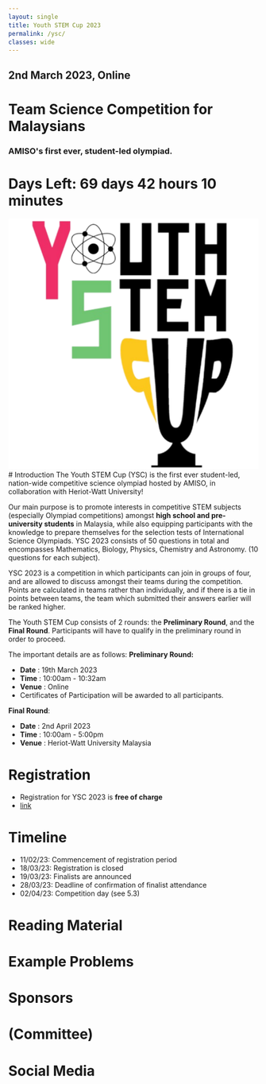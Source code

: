 ```yaml
---
layout: single
title: Youth STEM Cup 2023
permalink: /ysc/
classes: wide
---
```


<link href="/assets/css/ysc.css" type="text/css" rel="stylesheet" />
<script src="/assets/css/ysc.js"></script>

<div id="hero">
<div id="countdown">
<h2>2nd March 2023, Online</h2>
<h1>Team Science Competition for Malaysians</h1>
<h3>AMISO's first ever, student-led olympiad.</h3>
<h1>Days Left: 69 days 42 hours 10 minutes</h1>
</div>
<div id="logo"><img src="/assets/images/ysc/ysc-logo.png"/></div>
</div>
# Introduction
The Youth STEM Cup (YSC) is the first ever student-led, nation-wide competitive science olympiad hosted by AMISO, in collaboration with Heriot-Watt University!

Our main purpose is to promote interests in competitive STEM subjects (especially Olympiad competitions) amongst **high school and pre-university students** in Malaysia, while also equipping participants with the knowledge to prepare themselves for the selection tests of International Science Olympiads. YSC 2023 consists of 50 questions in total and encompasses Mathematics, Biology, Physics, Chemistry and Astronomy. (10 questions for each subject).

YSC 2023 is a competition in which participants can join in groups of four, and are allowed to discuss amongst their teams during the competition. Points are calculated in teams rather than individually, and if there is a tie in points between teams, the team which submitted their answers earlier will be ranked higher.

The Youth STEM Cup consists of 2 rounds: the **Preliminary Round**, and the **Final Round**. Participants will have to qualify in the preliminary round in order to proceed.

The important details are as follows:
**Preliminary Round:**
- **Date**			: 19th March 2023 
- **Time**			: 10:00am - 10:32am
- **Venue**			: Online
- Certificates of Participation will be awarded to all participants.

**Final Round**:
- **Date**			: 2nd April 2023
- **Time**			: 10:00am - 5:00pm
- **Venue**			: Heriot-Watt University Malaysia



# Registration
- Registration for YSC 2023 is **free of charge**
- [link](/ysc/register)



# Timeline
- 11/02/23: Commencement of registration period
- 18/03/23: Registration is closed
- 19/03/23: Finalists are announced
- 28/03/23: Deadline of confirmation of finalist attendance
- 02/04/23: Competition day (see 5.3)

<!-- # Schedule 
![Preliminary Round Schedule]()
![Final Round Day-Of Schedule]() -->



# Reading Material

# Example Problems


# Sponsors
<!-- HWU Logo, AMISO Logo -->

# (Committee)
<!-- carousel of committee members' pictures -->


# Social Media


<!-- throw rules into a separate google docs

# Rules
**Preliminary round**
- 30 questions (6 for each subject, which are Astronomy, Physics, Chemistry, Mathematics, Biology)
- All mcq questions
- No invigilation will be conducted
- Participants are required to do the preliminary round at the same time of the same day, which is at 10:00 am on 19th March 2023.
- PDF file will be encrypted. The pw of pdf file and google form will be released at 10:00am sharp on WhatsApp, and form will be closed at 10:32am
- The exact duration of preliminary is 32 mins, with 30 mins of answering time and 2 mins of filling in details and submission time
- Participants are expected to discuss the questions within their groups in a zoom call or discord call privately at their own pace.
- Participants will all be added into a WhatsApp group, a link to the group will be given upon registration. Participants are expected to join it as soon as they received the confirmation email for registration.
- Preliminary will be conducted at 10:00am sharp on 19th March 2023
- The top 15 teams with highest marks for both categories would be selected for the final round.
- After preliminary round, results of final round will be announced in one day. An email of confirmation of attendance of final round and announcement of finalists will be sent to participants who qualified.


**Final round (15 teams from each category)**
- Participants are prohibited from using any tools of external communication other than discussing among teammates.
- Electronic devices (eg. mobile phones, tablets, earphones…etc) must be kept in their bags and switched off during the competition.
- Only non-programmable calculators such as fx-570ms and stationeries are allowed in the competition.
- In the event of disputes regarding all aspects of the competition, the decisions of the judging panel shall be final and binding.
- The finalists must stop answering if the competition time limit is up. Groups that have not submitted the answer sheet will be automatically submitted.
- No toilet breaks are allowed during the competition unless there is an emergency. An invigilator will be required to accompany them to the toilet.
- The YSC committee accepts no responsibility for any damage, losses, liabilities suffered by the participants as a result of participation in the competition.
- Any violation of the rules stated above will result in automatic disqualification of the perpetrator and his/her group.
- In the case that a member of a finalist team withdraws from his/her team, the team may join the final with its remaining members.
 -->
